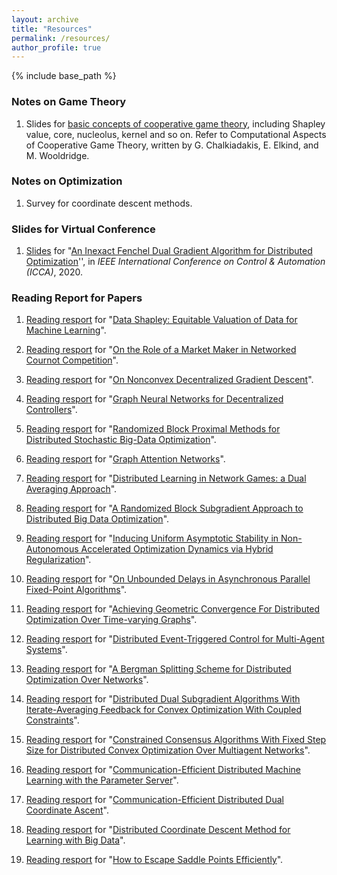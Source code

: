 ```yaml
---
layout: archive
title: "Resources"
permalink: /resources/
author_profile: true
---
```

{% include base_path %}

### Notes on Game Theory

1. Slides for [basic concepts of cooperative game theory](https:///iriswanghe.github.io/images/resources/Basic_Concepts.pdf), including Shapley value, core, nucleolus, kernel and so on. Refer to Computational Aspects of Cooperative Game Theory, written by G. Chalkiadakis, E. Elkind, and M. Wooldridge.

### Notes on Optimization

1. Survey for coordinate descent methods.

### Slides  for Virtual Conference

1. [Slides](https:///iriswanghe.github.io/images/resources/ICCA.pdf) for "[An Inexact Fenchel Dual Gradient Algorithm for Distributed Optimization](https://ieeexplore.ieee.org/abstract/document/9264365)'',  in *IEEE International Conference on Control & Automation (ICCA)*, 2020. 

### Reading Report for Papers

1. [Reading resport](https:///iriswanghe.github.io/images/paper_reading/202106.pdf) for "[Data Shapley: Equitable Valuation of Data for Machine Learning](https://arxiv.org/abs/1904.02868)".

2. [Reading resport](https:///iriswanghe.github.io/images/paper_reading/202105.pdf) for "[On the Role of a Market Maker in Networked Cournot Competition](https://ieeexplore.ieee.org/document/7040088/)".

3. [Reading resport](https:///iriswanghe.github.io/images/paper_reading/202104.pdf) for "[On Nonconvex Decentralized Gradient Descent](https://arxiv.org/abs/1608.05766)".

4. [Reading resport](https:///iriswanghe.github.io/images/paper_reading/202103.pdf) for "[Graph Neural Networks for Decentralized Controllers](https://arxiv.org/abs/2003.10280)".

5. [Reading resport](https:///iriswanghe.github.io/images/paper_reading/202101.pdf) for "[Randomized Block Proximal Methods for Distributed Stochastic Big-Data Optimization](https://ieeexplore.ieee.org/document/9209158?denied=)".

6. [Reading resport](https:///iriswanghe.github.io/images/paper_reading/202012.pdf) for "[Graph Attention Networks](https://arxiv.org/abs/1710.10903)".

7. [Reading resport](https:///iriswanghe.github.io/images/paper_reading/202011.pdf) for "[Distributed Learning in Network Games: a Dual Averaging Approach](https://ieeexplore.ieee.org/abstract/document/9030002)".

8. [Reading resport](https:///iriswanghe.github.io/images/paper_reading/202010.pdf) for "[A Randomized Block Subgradient Approach to Distributed Big Data Optimization](https://ieeexplore.ieee.org/abstract/document/9030156)".

9. [Reading resport](https:///iriswanghe.github.io/images/paper_reading/202009.pdf) for "[Inducing Uniform Asymptotic Stability in Non-Autonomous Accelerated Optimization Dynamics via Hybrid Regularization](https://arxiv.org/abs/1905.12110)".

10. [Reading resport](https:///iriswanghe.github.io/images/paper_reading/202008.pdf) for "[On Unbounded Delays in Asynchronous Parallel Fixed-Point Algorithms](https://arxiv.org/abs/1609.04746)".

11. [Reading resport](https:///iriswanghe.github.io/images/paper_reading/202007.pdf) for "[Achieving Geometric Convergence For Distributed Optimization Over Time-varying Graphs](https://arxiv.org/abs/1607.03218)".

12. [Reading resport](https:///iriswanghe.github.io/images/paper_reading/202004.pdf) for "[Distributed Event-Triggered Control for Multi-Agent Systems](https://ieeexplore.ieee.org/document/6068223?denied=)".

13. [Reading resport](https:///iriswanghe.github.io/images/paper_reading/202003.pdf) for "[A Bergman Splitting Scheme for Distributed Optimization Over Networks](https://ieeexplore.ieee.org/abstract/document/8289427)".

14. [Reading resport](https:///iriswanghe.github.io/images/paper_reading/202002.pdf) for "[Distributed Dual Subgradient Algorithms With Iterate-Averaging Feedback for Convex Optimization With Coupled Constraints](https://ieeexplore.ieee.org/document/8830450)".

15. [Reading resport](https:///iriswanghe.github.io/images/paper_reading/202001.pdf) for "[Constrained Consensus Algorithms With Fixed Step Size for Distributed Convex Optimization Over Multiagent Networks](https://ieeexplore.ieee.org/document/7875430)".

16. [Reading resport](https:///iriswanghe.github.io/images/paper_reading/201910.pdf) for "[Communication-Efficient Distributed Machine Learning with the Parameter Server](https://www.cs.cmu.edu/~muli/file/parameter_server_nips14.pdf)".

17. [Reading resport](https:///iriswanghe.github.io/images/paper_reading/201909.pdf) for "[Communication-Efficient Distributed Dual Coordinate Ascent](https://arxiv.org/abs/1409.1458)".

18. [Reading resport](https:///iriswanghe.github.io/images/paper_reading/201908.pdf) for "[Distributed Coordinate Descent Method for Learning with Big Data](https://arxiv.org/abs/1310.2059)".

19. [Reading resport](https:///iriswanghe.github.io/images/paper_reading/201906.pdf) for "[How to Escape Saddle Points Efficiently](https://arxiv.org/abs/1703.00887)".

    

